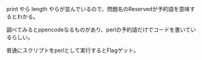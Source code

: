 print やら length やらが並んでいるので、問題名のReservedが予約語を意味するとわかる。

調べてみるとppencodeなるものがあり、perlの予約語だけでコードを書いているらしい。

普通にスクリプトをperlとして実行するとFlagゲット。
